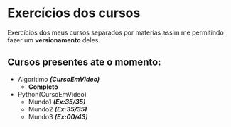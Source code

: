 # Exercícios dos cursos

Exercícios dos meus cursos separados por materias assim me permitindo fazer um **versionamento** deles.

## Cursos presentes ate o momento:

* Algoritimo __*(CursoEmVideo)*__
   * **Completo**
* Python(CursoEmVideo)
   * Mundo1 __*(Ex:35/35)*__
   * Mundo2 __*(Ex:35/35)*__
   * Mundo3 __*(Ex:00/43)*__
